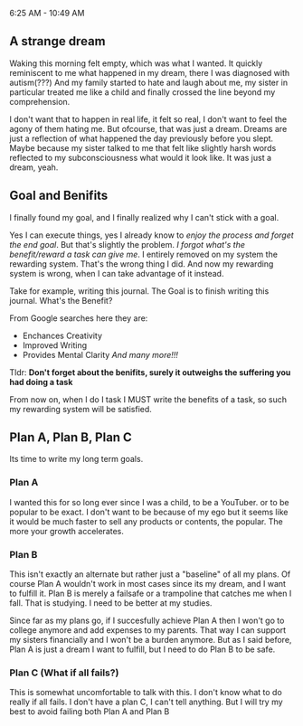 6:25 AM - 10:49 AM
## A strange dream
Waking this morning felt empty, which was what I wanted. 
It quickly reminiscent to me what happened in my dream, there I was diagnosed with autism(???) And my family started to hate and laugh about me, my sister in particular treated me like a child and finally crossed the line beyond my comprehension.

I don't want that to happen in real life, it felt so real, I don't want to feel the agony of them hating me. 
But ofcourse, that was just a dream. Dreams are just a reflection of what happened the day previously before you slept. Maybe because my sister talked to me that felt like slightly harsh words reflected to my subconsciousness what would it look like.
It was just a dream, yeah.

## Goal and Benifits

I finally found my goal, and I finally realized why I can't stick with a goal.

Yes I can execute things, yes I already know to *enjoy the process and forget the end goal*.
But that's slightly the problem. *I forgot what's the benefit/reward a task can give me*. I entirely removed on my system the rewarding system. That's the wrong thing I did. And now my rewarding system is wrong, when I can take advantage of it instead.

Take for example, writing this journal. The Goal is to finish writing this journal. What's the Benefit?

From Google searches here they are:
* Enchances Creativity
* Improved Writing
* Provides Mental Clarity
*And many more!!!*

Tldr: **Don't forget about the benifits, surely it outweighs the suffering you had doing a task**

From now on, when I do I task I MUST write the benefits of a task, so such my rewarding system will be satisfied. 

## Plan A, Plan B, Plan C

Its time to write my long term goals.

### Plan A
I wanted this for so long ever since I was a child, to be a YouTuber. or to be popular to be exact. I don't want to be  because of my ego but it seems like it would be much faster to sell any products or contents, the popular. The more your growth accelerates.

### Plan B
This isn't exactly an alternate but rather just a "baseline" of all my plans. Of course Plan A wouldn't work in most cases since its my dream, and I want to fulfill it. Plan B is merely a failsafe or a trampoline that catches me when I fall. That is studying. I need to be better at my studies.

Since far as my plans go, if I succesfully achieve Plan A then I won't go to college anymore and add expenses to my parents. That way I can support my sisters financially and I won't be a burden anymore. 
But as I said before, Plan A is just a dream I want to fulfill, but I need to do Plan B to be safe.

### Plan C (What if all fails?)
This is somewhat uncomfortable to talk with this. I don't know what to do really if all fails. I don't have a plan C, I can't tell anything.
But I will try my best to avoid failing both Plan A and Plan B